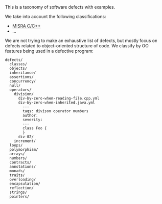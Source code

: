 This is a taxonomy of software defects with examples.

We take into account the following classifications:

  * [MISRA C/C++](..)
  * ...

We are not trying to make an exhaustive list of defects, but mostly focus
on defects related to object-oriented structure of code. We classify by 
OO features being used in a defective program:

```
defects/
  classes/
  objects/
  inheritance/
  assertions/
  concurrency/
  null/
  operators/
    division/
      div-by-zero-when-reading-file.cpp.yml
      div-by-zero-when-inherited.java.yml
        ---
        tags: divison operator numbers
        author: 
        severity:
        ---
        class Foo {
        }
      div-02/
    increment/
  loops/
  polymorphism/
  arrays/
  numbers/
  contracts/
  annotations/
  monads/
  traits/
  overloading/
  encapsulation/
  reflection/
  strings/
  pointers/
```

